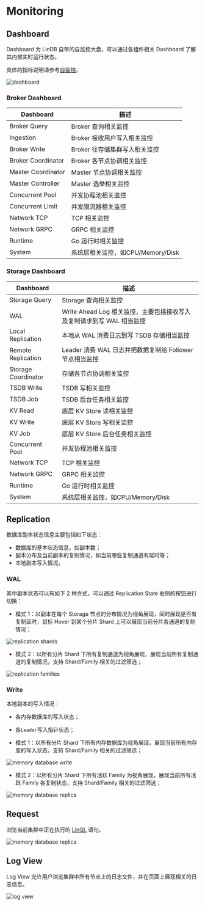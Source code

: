 # Monitoring

## Dashboard

Dashboard 为 LinDB 自带的自监控大盘，可以通过各组件相关 Dashboard 了解其内部实时运行状态。

具体的指标说明请参考[自监控](../self-monitor.md)。

<image-window>

![dashboard](@images/guide/admin_ui/dashboard.png)
</image-window>

### Broker Dashboard

|  Dashboard  | 描述 |
|  ----  | ----  |
| Broker Query | Broker 查询相关监控 |
| Ingestion | Broker 接收用户写入相关监控 |
| Broker Write | Broker 往存储集群写入相关监控 |
| Broker Coordinator | Broker 各节点协调相关监控 |
| Master Coordinator | Master 节点协调相关监控 |
| Master Controller | Master 选举相关监控 |
| Concurrent Pool | 并发协程池相关监控 |
| Concurrent Limit | 并发限流器相关监控 |
| Network TCP | TCP 相关监控 |
| Network GRPC | GRPC 相关监控 |
| Runtime | Go 运行时相关监控 |
| System | 系统层相关监控，如CPU/Memory/Disk |

### Storage Dashboard

|  Dashboard  | 描述 |
|  ----  | ----  |
| Storage Query | Storage 查询相关监控 |
| WAL | Write Ahead Log 相关监控，主要包括接收写入及复制请求到写 WAL 相当监控 |
| Local Replication | 本地从 WAL 消费日志到写 TSDB 存储相当监控 |
| Remote Replication | Leader 消费 WAL 日志并把数据复制给 Follower 节点相当监控 |
| Storage Coordinator | 存储各节点协调相关监控 |
| TSDB Write | TSDB 写相关监控 |
| TSDB Job | TSDB 后台任务相关监控 |
| KV Read | 底层 KV Store 读相关监控 |
| KV Write | 底层 KV Store 写相关监控 |
| KV Job | 底层 KV Store 后台任务相关监控 |
| Concurrent Pool | 并发协程池相关监控 |
| Network TCP | TCP 相关监控 |
| Network GRPC | GRPC 相关监控 |
| Runtime | Go 运行时相关监控 |
| System | 系统层相关监控，如CPU/Memory/Disk |

## Replication

数据库副本状态信息主要包括如下状态：
- 数据库的基本状态信息，如副本数；
- 副本分布及当前副本的复制情况，如当前哪些复制通道有延时等；
- 本地副本写入情况。

### WAL

其中副本状态可以有如下 2 种方式，可以通过 Replication State 右侧的按钮进行切换：
- 模式 1：以副本在每个 Storage 节点的分布情况为视角展现，同时展现是否有复制延时，鼠标 Hover 到某个分片 Shard 上可以展现当前分片各通道的复制情况；

<image-window>

![replication shards](@images/guide/admin_ui/replication_shards.png)
</image-window>

- 模式 2：以所有分片 Shard 下所有复制通道为视角展现，展现当前所有复制通道的复制情况，支持 Shard/Family 相关的过滤筛选；

<image-window>

![replication families](@images/guide/admin_ui/replication_families.png)
</image-window>

### Write

本地副本的写入情况：
- 各内存数据库的写入状态；
- 各`Leader`写入指针状态；

- 模式 1：以所有分片 Shard 下所有内存数据库为视角展现，展现当前所有内存库的写入状态，支持 Shard/Family 相关的过滤筛选；

<image-window>

![memory database write](@images/guide/admin_ui/memory_database_write.png)
</image-window>

- 模式 2：以所有分片 Shard 下所有活跃 Family 为视角展现，展现当前所有活跃 Family 各复制状态，支持 Shard/Family 相关的过滤筛选；

<image-window>

![memory database replica](@images/guide/admin_ui/memory_database_replica.png)
</image-window>

## Request

浏览当前集群中正在执行的 [LinQL](../lin-ql.md) 语句。

<image-window>

![memory database replica](@images/guide/admin_ui/request_list.png)
</image-window>

## Log View

Log View 允许用户浏览集群中所有节点上的日志文件，并在页面上展现相关的日志信息。

<image-window>

![log view](@images/guide/admin_ui/log_view.png)
</image-window>
